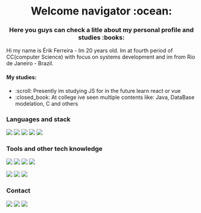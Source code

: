 <h1 align = "center"> Welcome navigator :ocean:</h1>
<h3 align = "center">Here you guys can check a litle about my personal profile and studies :books:</h3>
<p> Hi my name is Érik Ferreira - Im 20 years old. Im at fourth period of CC(computer Science) with focus on systems development and im from Rio de Janeiro - Brazil. </p>

<h4>My studies:</h4>

<ul>
  <li>:scroll: Presently im studying JS for in the future learn react or vue</li>
  <li>:closed_book: At college ive seen multiple contents like: Java, DataBase modelation, C and others</li>
</ul>

<h3>Languages and stack</h3>

<code><img src="https://img.shields.io/badge/HTML5-E34F26?style=for-the-badge&logo=html5&logoColor=white"></code>
<code><img src="https://img.shields.io/badge/CSS3-1572B6?style=for-the-badge&logo=css3&logoColor=white"></code>
<code><img src="https://img.shields.io/badge/JavaScript-F7DF1E?style=for-the-badge&logo=javascript&logoColor=black"></code>
<code><img src="https://img.shields.io/badge/Java-ED8B00?style=for-the-badge&logo=java&logoColor=white"></code>
<code><img src="https://img.shields.io/badge/C-00599C?style=for-the-badge&logo=c&logoColor=white"></code>

<h3>Tools and other tech knowledge</h3>

<code><img src="https://img.shields.io/badge/Bootstrap-563D7C?style=for-the-badge&logo=bootstrap&logoColor=white"></code>
<code><img src="https://img.shields.io/badge/npm-CB3837?style=for-the-badge&logo=npm&logoColor=white"></code>
<code><img src="https://img.shields.io/badge/Visual_Studio_Code-0078D4?style=for-the-badge&logo=visual%20studio%20code&logoColor=white"></code>
<code><img src="https://img.shields.io/badge/Eclipse-2C2255?style=for-the-badge&logo=eclipse&logoColor=white"></code>

<code><img src="https://img.shields.io/badge/Microsoft_Excel-217346?style=for-the-badge&logo=microsoft-excel&logoColor=white"></code>
<code><img src="https://img.shields.io/badge/Microsoft_PowerPoint-B7472A?style=for-the-badge&logo=microsoft-powerpoint&logoColor=white"></code>
<code><img src="https://img.shields.io/badge/Microsoft_Word-2B579A?style=for-the-badge&logo=microsoft-word&logoColor=white"></code>

<h3> Contact </h3>

<a href="mailto:erikcalcada@hotmail.com"><code><img src="https://img.shields.io/badge/Microsoft_Outlook-0078D4?style=for-the-badge&logo=microsoft-outlook&logoColor=white"></code></a>
<a href="mailto:erikferreira4778@gmail.com"><code><img src="https://img.shields.io/badge/Gmail-D14836?style=for-the-badge&logo=gmail&logoColor=white"></code></a>
<a href="https://www.linkedin.com/in/érik-ferreira-2705611a3/"><code><img src="https://img.shields.io/badge/LinkedIn-0077B5?style=for-the-badge&logo=linkedin&logoColor=white"></code></a>
